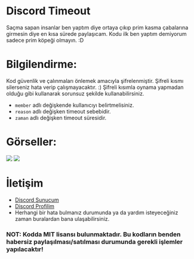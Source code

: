 # Discord Timeout
Saçma sapan insanlar ben yaptım diye ortaya çıkıp prim kasma çabalarına girmesin diye en kısa sürede paylaşıcam. Kodu ilk ben yaptım demiyorum sadece prim köpeği olmayın. :D

# Bilgilendirme:
Kod güvenlik ve çalınmaları önlemek amacıyla şifrelenmiştir. Şifreli kısmı silerseniz hata verip çalışmayacaktır. :) Şifreli kısımla oynama yapmadan olduğu gibi kullanarak sorunsuz şekilde kullanabilirsiniz.
* `member` adlı değişkende kullanıcıyı belirtmelisiniz.
* `reason` adlı değişken timeout sebebidir.
* `zaman` adlı değişken timeout süresidir.

# Görseller:
<img src="https://eresbos.please-end.me/5iUfN5M2a.png">
<img src="https://eresbos.please-end.me/5iUfSqfmf.png">

# İletişim
* [Discord Sunucum](https://discord.gg/ZS2TKFFadZ)
* [Discord Profilim](https://discord.com/users/907246062459318323)
* Herhangi bir hata bulmanız durumunda ya da yardım isteyeceğiniz zaman buralardan bana ulaşabilirsiniz.

### NOT: Kodda MIT lisansı bulunmaktadır. Bu kodların benden habersiz paylaşılması/satılması durumunda gerekli işlemler yapılacaktır!
